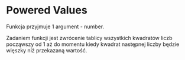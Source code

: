 # Powered Values

Funkcja przyjmuje 1 argument - number.

Zadaniem funkcji jest zwrócenie tablicy wszystkich kwadratów liczb począwszy od 1 aż do momentu kiedy kwadrat następnej liczby będzie więszky niż przekazaną wartość.
